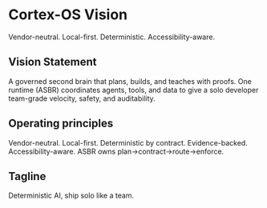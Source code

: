 # Cortex-OS Vision

Vendor-neutral. Local-first. Deterministic. Accessibility-aware.

## Vision Statement

A governed second brain that plans, builds, and teaches with proofs. One runtime (ASBR) coordinates agents, tools, and data to give a solo developer team-grade velocity, safety, and auditability.

## Operating principles

Vendor-neutral. Local-first. Deterministic by contract. Evidence-backed. Accessibility-aware. ASBR owns plan→contract→route→enforce.

## Tagline

Deterministic AI, ship solo like a team.
